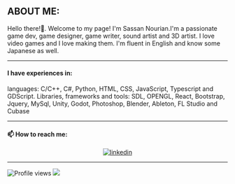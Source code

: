 ## ABOUT ME:
Hello there!👋. Welcome to my page!
I'm Sassan Nourian.I'm a passionate game dev, game designer, game writer, sound artist and 3D artist. I love video games and I love making them.
I'm fluent in English and know some Japanese as well.

---

#### I have experiences in:
languages:
  C/C++, C#, Python, HTML, CSS, JavaScript, Typescript and GDScript.
Libraries, frameworks and tools:
  SDL, OPENGL, React, Bootstrap, Jquery, MySql, Unity, Godot, Photoshop, Blender, Ableton, FL Studio and Cubase

---

#### 📫 How to reach me:
<div align="center">
  <a href="https://www.linkedin.com/in/sassan-nourian-aa057128b" target="_blank">
  <img align="center" src="https://img.shields.io/badge/sassan-nourian-blue?style=flat-square&logo=Linkedin&logoColor=white&link=https://www.linkedin.com/in/sassan-nourian-aa057128b" alt="linkedin"/>
  </a>
</div>

---
![Profile views](https://komarev.com/ghpvc/?username=snourian)
![](https://hit.yhype.me/github/profile?user_id=8577835)

